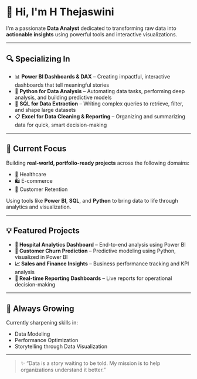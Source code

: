 # 👋 Hi, I'm H Thejaswini

I'm a passionate **Data Analyst** dedicated to transforming raw data into **actionable insights** using powerful tools and interactive visualizations.

---

## 🔍 Specializing In

- 📊 **Power BI Dashboards & DAX** – Creating impactful, interactive dashboards that tell meaningful stories  
- 🐍 **Python for Data Analysis** – Automating data tasks, performing deep analysis, and building predictive models  
- 🧮 **SQL for Data Extraction** – Writing complex queries to retrieve, filter, and shape large datasets  
- 📋 **Excel for Data Cleaning & Reporting** – Organizing and summarizing data for quick, smart decision-making

---

## 🎯 Current Focus

Building **real-world, portfolio-ready projects** across the following domains:

- 🏥 Healthcare
- 🛍️ E-commerce
- 🔁 Customer Retention

Using tools like **Power BI**, **SQL**, and **Python** to bring data to life through analytics and visualization.

---

## 💡 Featured Projects

- **🏥 Hospital Analytics Dashboard** – End-to-end analysis using Power BI  
- **🔁 Customer Churn Prediction** – Predictive modeling using Python, visualized in Power BI  
- **📈 Sales and Finance Insights** – Business performance tracking and KPI analysis  
- **📡 Real-time Reporting Dashboards** – Live reports for operational decision-making

---

## 🌱 Always Growing

Currently sharpening skills in:

- Data Modeling  
- Performance Optimization  
- Storytelling through Data Visualization

---

> ✨ “Data is a story waiting to be told. My mission is to help organizations understand it better.”

